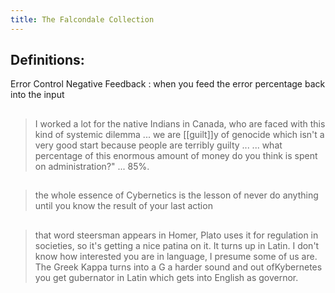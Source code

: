 ```yaml
---
title: The Falcondale Collection
---
```


## Definitions:

Error Control Negative Feedback
: when you feed the error percentage back into the input
##
> I worked a lot for the native Indians in Canada, who are faced with this kind of systemic dilemma ... we are [[guilt]]y of genocide which isn't a very good start because people are terribly guilty ...
> ... what percentage of this enormous amount of money do you think is  spent on administration?" ... 85%.
##
> the whole essence of Cybernetics is the lesson of never do anything until you know the result of your last action
## 
> that word steersman appears in Homer, Plato uses it for regulation in societies, so it's getting a nice patina on it. It turns up in Latin. I don't know how interested you are in language, I presume some of us are. The Greek Kappa turns into a G a harder sound and out ofKybernetes you get gubernator in Latin which gets into English as governor.
##
